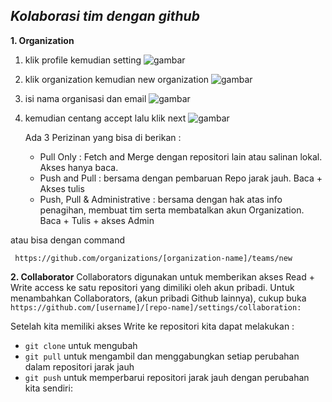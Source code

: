 ## ***Kolaborasi tim dengan github***

**1. Organization**
1. klik profile kemudian setting
![gambar](https://user-images.githubusercontent.com/111225906/184904153-c719551a-e023-40d9-b426-6fac35ec53b0.png)

2. klik organization kemudian new organization
![gambar](https://user-images.githubusercontent.com/111225906/184904392-64502eb1-0705-423f-8522-af6ab64d3f5f.png)

 3. isi nama organisasi dan email
 ![gambar](https://user-images.githubusercontent.com/111225906/184904486-8e97f58b-d32e-4b92-894a-516419347ab3.png)

 4. kemudian centang accept lalu klik next
 ![gambar](https://user-images.githubusercontent.com/111225906/184904617-133ca1e0-ee61-4c1a-8a16-e52123d56bc7.png)

 
    Ada 3 Perizinan yang bisa di berikan :

    - Pull Only : Fetch and Merge dengan repositori lain atau salinan lokal. Akses hanya baca.
    - Push and Pull : bersama dengan pembaruan Repo jarak jauh. Baca + Akses tulis
    - Push, Pull & Administrative : bersama dengan hak atas info penagihan, membuat tim serta membatalkan akun Organization. Baca + Tulis + akses Admin

atau bisa dengan command
```
 https://github.com/organizations/[organization-name]/teams/new
 ```
 
 **2. Collaborator**
 Collaborators digunakan untuk memberikan akses Read + Write access ke satu repositori yang dimiliki oleh akun pribadi. Untuk menambahkan Collaborators, (akun pribadi Github lainnya), cukup buka ```https://github.com/[username]/[repo-name]/settings/collaboration:```
 
Setelah kita memiliki akses Write ke repositori kita dapat melakukan :  
* ```git clone``` untuk mengubah
* ```git pull``` untuk mengambil dan menggabungkan setiap perubahan dalam repositori jarak jauh
* ```git push``` untuk memperbarui repositori jarak jauh dengan perubahan kita sendiri:
